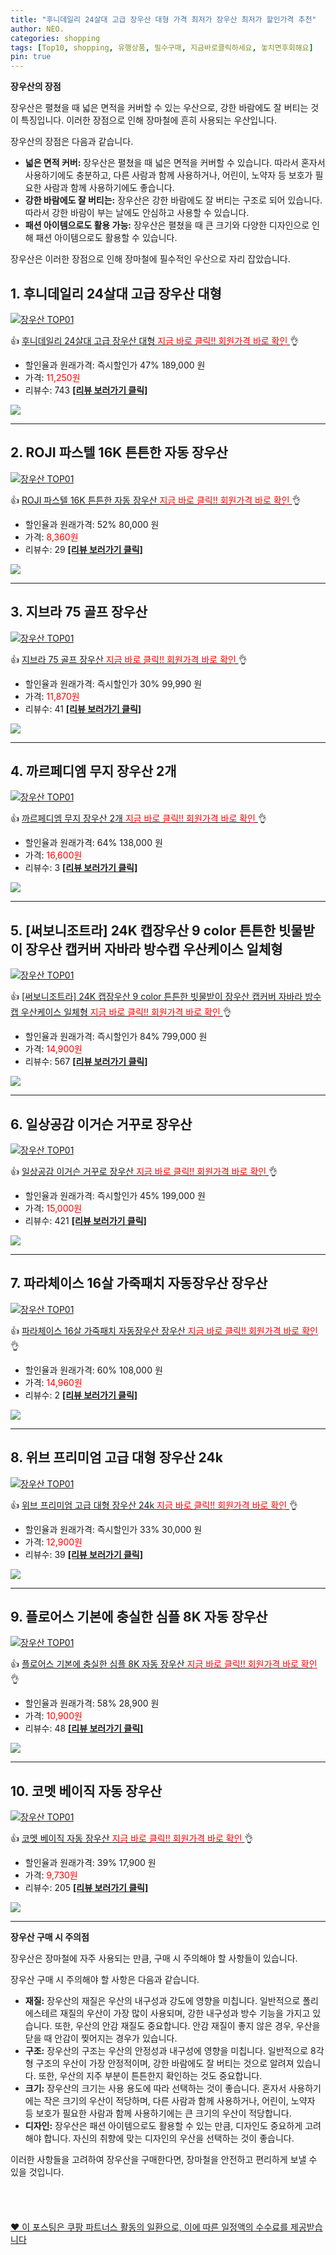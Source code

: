 ```yaml
---
title: "후니데일리 24살대 고급 장우산 대형 가격 최저가 장우산 최저가 할인가격 추천"
author: NEO.
categories: shopping
tags: [Top10, shopping, 유행상품, 필수구매, 지금바로클릭하세요, 놓치면후회해요]
pin: true
---
```

**장우산의 장점**

장우산은 펼쳤을 때 넓은 면적을 커버할 수 있는 우산으로, 강한 바람에도 잘 버티는 것이 특징입니다. 이러한 장점으로 인해 장마철에 흔히 사용되는 우산입니다.

장우산의 장점은 다음과 같습니다.

* **넓은 면적 커버:** 장우산은 펼쳤을 때 넓은 면적을 커버할 수 있습니다. 따라서 혼자서 사용하기에도 충분하고, 다른 사람과 함께 사용하거나, 어린이, 노약자 등 보호가 필요한 사람과 함께 사용하기에도 좋습니다.
* **강한 바람에도 잘 버티는:** 장우산은 강한 바람에도 잘 버티는 구조로 되어 있습니다. 따라서 강한 바람이 부는 날에도 안심하고 사용할 수 있습니다.
* **패션 아이템으로도 활용 가능:** 장우산은 펼쳤을 때 큰 크기와 다양한 디자인으로 인해 패션 아이템으로도 활용할 수 있습니다.

장우산은 이러한 장점으로 인해 장마철에 필수적인 우산으로 자리 잡았습니다.

   

## 1. 후니데일리 24살대 고급 장우산 대형

[![장우산 TOP01](https://thumbnail6.coupangcdn.com/thumbnails/remote/490x490ex/image/retail/images/2022/04/22/17/6/bd989414-681a-42fc-ab36-f35e5b81ce7a.jpg)](https://link.coupang.com/re/AFFSDP?lptag=AF3617701&subid=GithubCoopas&pageKey=6475691870&traceid=V0-153&itemId=14152533644&vendorItemId=81399032224)


👍 [후니데일리 24살대 고급 장우산 대형 <font color=red> 지금 바로 클릭!! 회원가격 바로 확인 </font> ](https://link.coupang.com/re/AFFSDP?lptag=AF3617701&subid=GithubCoopas&pageKey=6475691870&traceid=V0-153&itemId=14152533644&vendorItemId=81399032224) 👌 


- 할인율과 원래가격: 즉시할인가 47%  189,000   원
- 가격: <span style='color:red'>11,250원</span>
- 리뷰수: 743  [**[리뷰 보러가기 클릭]**](https://link.coupang.com/re/AFFSDP?lptag=AF3617701&subid=GithubCoopas&pageKey=6475691870&traceid=V0-153&itemId=14152533644&vendorItemId=81399032224)

[![](/discount_price.png)](https://link.coupang.com/re/AFFSDP?lptag=AF3617701&subid=GithubCoopas&pageKey=6475691870&traceid=V0-153&itemId=14152533644&vendorItemId=81399032224)

---


   

## 2. ROJI 파스텔 16K 튼튼한 자동 장우산

[![장우산 TOP01](https://thumbnail10.coupangcdn.com/thumbnails/remote/490x490ex/image/retail/images/4365943640657578-719f0616-cbb6-46e4-819c-b678ee5e4a47.jpg)](https://link.coupang.com/re/AFFSDP?lptag=AF3617701&subid=GithubCoopas&pageKey=6568185625&traceid=V0-153&itemId=14733408372&vendorItemId=81973965327)


👍 [ROJI 파스텔 16K 튼튼한 자동 장우산 <font color=red> 지금 바로 클릭!! 회원가격 바로 확인 </font> ](https://link.coupang.com/re/AFFSDP?lptag=AF3617701&subid=GithubCoopas&pageKey=6568185625&traceid=V0-153&itemId=14733408372&vendorItemId=81973965327) 👌 


- 할인율과 원래가격: 52%  80,000   원
- 가격: <span style='color:red'>8,360원</span>
- 리뷰수: 29  [**[리뷰 보러가기 클릭]**](https://link.coupang.com/re/AFFSDP?lptag=AF3617701&subid=GithubCoopas&pageKey=6568185625&traceid=V0-153&itemId=14733408372&vendorItemId=81973965327)

[![](/discount_price.png)](https://link.coupang.com/re/AFFSDP?lptag=AF3617701&subid=GithubCoopas&pageKey=6568185625&traceid=V0-153&itemId=14733408372&vendorItemId=81973965327)

---


   

## 3. 지브라 75 골프 장우산

[![장우산 TOP01](https://thumbnail7.coupangcdn.com/thumbnails/remote/490x490ex/image/retail/images/2965875656742333-7226e9e6-b2a4-47c6-97a4-780c82641d2f.jpg)](https://link.coupang.com/re/AFFSDP?lptag=AF3617701&subid=GithubCoopas&pageKey=1890351069&traceid=V0-153&itemId=3211973019&vendorItemId=71199300491)


👍 [지브라 75 골프 장우산 <font color=red> 지금 바로 클릭!! 회원가격 바로 확인 </font> ](https://link.coupang.com/re/AFFSDP?lptag=AF3617701&subid=GithubCoopas&pageKey=1890351069&traceid=V0-153&itemId=3211973019&vendorItemId=71199300491) 👌 


- 할인율과 원래가격: 즉시할인가 30%  99,990   원
- 가격: <span style='color:red'>11,870원</span>
- 리뷰수: 41  [**[리뷰 보러가기 클릭]**](https://link.coupang.com/re/AFFSDP?lptag=AF3617701&subid=GithubCoopas&pageKey=1890351069&traceid=V0-153&itemId=3211973019&vendorItemId=71199300491)

[![](/discount_price.png)](https://link.coupang.com/re/AFFSDP?lptag=AF3617701&subid=GithubCoopas&pageKey=1890351069&traceid=V0-153&itemId=3211973019&vendorItemId=71199300491)

---


   

## 4. 까르페디엠 무지 장우산 2개

[![장우산 TOP01](https://thumbnail8.coupangcdn.com/thumbnails/remote/490x490ex/image/vendor_inventory/f8fc/4e9381b73d257b35ff649dd57e0321403a1d1e9dbf7368759b32fd451736.jpg)](https://link.coupang.com/re/AFFSDP?lptag=AF3617701&subid=GithubCoopas&pageKey=6100105267&traceid=V0-153&itemId=11425705187&vendorItemId=78528518337)


👍 [까르페디엠 무지 장우산 2개 <font color=red> 지금 바로 클릭!! 회원가격 바로 확인 </font> ](https://link.coupang.com/re/AFFSDP?lptag=AF3617701&subid=GithubCoopas&pageKey=6100105267&traceid=V0-153&itemId=11425705187&vendorItemId=78528518337) 👌 


- 할인율과 원래가격: 64%  138,000   원
- 가격: <span style='color:red'>16,600원</span>
- 리뷰수: 3  [**[리뷰 보러가기 클릭]**](https://link.coupang.com/re/AFFSDP?lptag=AF3617701&subid=GithubCoopas&pageKey=6100105267&traceid=V0-153&itemId=11425705187&vendorItemId=78528518337)

[![](/discount_price.png)](https://link.coupang.com/re/AFFSDP?lptag=AF3617701&subid=GithubCoopas&pageKey=6100105267&traceid=V0-153&itemId=11425705187&vendorItemId=78528518337)

---


   

## 5. [써보니조트라] 24K 캡장우산 9 color 튼튼한 빗물받이 장우산 캡커버 자바라 방수캡 우산케이스 일체형

[![장우산 TOP01](https://thumbnail10.coupangcdn.com/thumbnails/remote/490x490ex/image/vendor_inventory/59e9/8e101719728ca9aeede2e3a60e3fc5f20b5137617dd6653859daae5a13ac.jpg)](https://link.coupang.com/re/AFFSDP?lptag=AF3617701&subid=GithubCoopas&pageKey=7463289699&traceid=V0-153&itemId=19458158035&vendorItemId=82661713848)


👍 [[써보니조트라] 24K 캡장우산 9 color 튼튼한 빗물받이 장우산 캡커버 자바라 방수캡 우산케이스 일체형 <font color=red> 지금 바로 클릭!! 회원가격 바로 확인 </font> ](https://link.coupang.com/re/AFFSDP?lptag=AF3617701&subid=GithubCoopas&pageKey=7463289699&traceid=V0-153&itemId=19458158035&vendorItemId=82661713848) 👌 


- 할인율과 원래가격: 즉시할인가 84%  799,000   원
- 가격: <span style='color:red'>14,900원</span>
- 리뷰수: 567  [**[리뷰 보러가기 클릭]**](https://link.coupang.com/re/AFFSDP?lptag=AF3617701&subid=GithubCoopas&pageKey=7463289699&traceid=V0-153&itemId=19458158035&vendorItemId=82661713848)

[![](/discount_price.png)](https://link.coupang.com/re/AFFSDP?lptag=AF3617701&subid=GithubCoopas&pageKey=7463289699&traceid=V0-153&itemId=19458158035&vendorItemId=82661713848)

---


   

## 6. 일상공감 이거슨 거꾸로 장우산

[![장우산 TOP01](https://thumbnail8.coupangcdn.com/thumbnails/remote/490x490ex/image/vendor_inventory/613b/21486cd82678d0ba1ca5aa2447f0a2f6e3ec8cdb14731d3713e2774268b6.jpg)](https://link.coupang.com/re/AFFSDP?lptag=AF3617701&subid=GithubCoopas&pageKey=5696452539&traceid=V0-153&itemId=9453274206&vendorItemId=82298733607)


👍 [일상공감 이거슨 거꾸로 장우산 <font color=red> 지금 바로 클릭!! 회원가격 바로 확인 </font> ](https://link.coupang.com/re/AFFSDP?lptag=AF3617701&subid=GithubCoopas&pageKey=5696452539&traceid=V0-153&itemId=9453274206&vendorItemId=82298733607) 👌 


- 할인율과 원래가격: 즉시할인가 45%  199,000   원
- 가격: <span style='color:red'>15,000원</span>
- 리뷰수: 421  [**[리뷰 보러가기 클릭]**](https://link.coupang.com/re/AFFSDP?lptag=AF3617701&subid=GithubCoopas&pageKey=5696452539&traceid=V0-153&itemId=9453274206&vendorItemId=82298733607)

[![](/discount_price.png)](https://link.coupang.com/re/AFFSDP?lptag=AF3617701&subid=GithubCoopas&pageKey=5696452539&traceid=V0-153&itemId=9453274206&vendorItemId=82298733607)

---


   

## 7. 파라체이스 16살 가죽패치 자동장우산 장우산

[![장우산 TOP01](https://thumbnail6.coupangcdn.com/thumbnails/remote/490x490ex/image/vendor_inventory/2ec1/ee2283946a667904d8cf699e5064e39674d6a4f77d0ac7bd21bc7eac6518.jpg)](https://link.coupang.com/re/AFFSDP?lptag=AF3617701&subid=GithubCoopas&pageKey=6094901776&traceid=V0-153&itemId=11385300313&vendorItemId=71155546966)


👍 [파라체이스 16살 가죽패치 자동장우산 장우산 <font color=red> 지금 바로 클릭!! 회원가격 바로 확인 </font> ](https://link.coupang.com/re/AFFSDP?lptag=AF3617701&subid=GithubCoopas&pageKey=6094901776&traceid=V0-153&itemId=11385300313&vendorItemId=71155546966) 👌 


- 할인율과 원래가격: 60%  108,000   원
- 가격: <span style='color:red'>14,960원</span>
- 리뷰수: 2  [**[리뷰 보러가기 클릭]**](https://link.coupang.com/re/AFFSDP?lptag=AF3617701&subid=GithubCoopas&pageKey=6094901776&traceid=V0-153&itemId=11385300313&vendorItemId=71155546966)

[![](/discount_price.png)](https://link.coupang.com/re/AFFSDP?lptag=AF3617701&subid=GithubCoopas&pageKey=6094901776&traceid=V0-153&itemId=11385300313&vendorItemId=71155546966)

---


   

## 8. 위브 프리미엄 고급 대형 장우산 24k

[![장우산 TOP01](https://thumbnail6.coupangcdn.com/thumbnails/remote/490x490ex/image/retail/images/2329949763878263-c2da23e5-2b25-45ac-924f-1e489de7f16a.jpg)](https://link.coupang.com/re/AFFSDP?lptag=AF3617701&subid=GithubCoopas&pageKey=6572722541&traceid=V0-153&itemId=14759918487&vendorItemId=82000206085)


👍 [위브 프리미엄 고급 대형 장우산 24k <font color=red> 지금 바로 클릭!! 회원가격 바로 확인 </font> ](https://link.coupang.com/re/AFFSDP?lptag=AF3617701&subid=GithubCoopas&pageKey=6572722541&traceid=V0-153&itemId=14759918487&vendorItemId=82000206085) 👌 


- 할인율과 원래가격: 즉시할인가 33%  30,000   원
- 가격: <span style='color:red'>12,900원</span>
- 리뷰수: 39  [**[리뷰 보러가기 클릭]**](https://link.coupang.com/re/AFFSDP?lptag=AF3617701&subid=GithubCoopas&pageKey=6572722541&traceid=V0-153&itemId=14759918487&vendorItemId=82000206085)

[![](/discount_price.png)](https://link.coupang.com/re/AFFSDP?lptag=AF3617701&subid=GithubCoopas&pageKey=6572722541&traceid=V0-153&itemId=14759918487&vendorItemId=82000206085)

---


   

## 9. 플로어스 기본에 충실한 심플 8K 자동 장우산

[![장우산 TOP01](https://thumbnail10.coupangcdn.com/thumbnails/remote/490x490ex/image/vendor_inventory/7787/edad97daabefa61855d7bb4a560550251c3fbc2ce462dc33cf9327d0732c.png)](https://link.coupang.com/re/AFFSDP?lptag=AF3617701&subid=GithubCoopas&pageKey=7823877235&traceid=V0-153&itemId=21258914591&vendorItemId=88319298904)


👍 [플로어스 기본에 충실한 심플 8K 자동 장우산 <font color=red> 지금 바로 클릭!! 회원가격 바로 확인 </font> ](https://link.coupang.com/re/AFFSDP?lptag=AF3617701&subid=GithubCoopas&pageKey=7823877235&traceid=V0-153&itemId=21258914591&vendorItemId=88319298904) 👌 


- 할인율과 원래가격: 58%  28,900   원
- 가격: <span style='color:red'>10,900원</span>
- 리뷰수: 48  [**[리뷰 보러가기 클릭]**](https://link.coupang.com/re/AFFSDP?lptag=AF3617701&subid=GithubCoopas&pageKey=7823877235&traceid=V0-153&itemId=21258914591&vendorItemId=88319298904)

[![](/discount_price.png)](https://link.coupang.com/re/AFFSDP?lptag=AF3617701&subid=GithubCoopas&pageKey=7823877235&traceid=V0-153&itemId=21258914591&vendorItemId=88319298904)

---


   

## 10. 코멧 베이직 자동 장우산

[![장우산 TOP01](https://thumbnail9.coupangcdn.com/thumbnails/remote/490x490ex/image/retail/images/7190674055859102-34a78d86-16f2-4117-a561-702d444cd978.jpg)](https://link.coupang.com/re/AFFSDP?lptag=AF3617701&subid=GithubCoopas&pageKey=6304672048&traceid=V0-153&itemId=13055147860&vendorItemId=80317852677)


👍 [코멧 베이직 자동 장우산 <font color=red> 지금 바로 클릭!! 회원가격 바로 확인 </font> ](https://link.coupang.com/re/AFFSDP?lptag=AF3617701&subid=GithubCoopas&pageKey=6304672048&traceid=V0-153&itemId=13055147860&vendorItemId=80317852677) 👌 


- 할인율과 원래가격: 39%  17,900   원
- 가격: <span style='color:red'>9,730원</span>
- 리뷰수: 205  [**[리뷰 보러가기 클릭]**](https://link.coupang.com/re/AFFSDP?lptag=AF3617701&subid=GithubCoopas&pageKey=6304672048&traceid=V0-153&itemId=13055147860&vendorItemId=80317852677)

[![](/discount_price.png)](https://link.coupang.com/re/AFFSDP?lptag=AF3617701&subid=GithubCoopas&pageKey=6304672048&traceid=V0-153&itemId=13055147860&vendorItemId=80317852677)

---
**장우산 구매 시 주의점**

장우산은 장마철에 자주 사용되는 만큼, 구매 시 주의해야 할 사항들이 있습니다.

장우산 구매 시 주의해야 할 사항은 다음과 같습니다.

* **재질:** 장우산의 재질은 우산의 내구성과 강도에 영향을 미칩니다. 일반적으로 폴리에스테르 재질의 우산이 가장 많이 사용되며, 강한 내구성과 방수 기능을 가지고 있습니다. 또한, 우산의 안감 재질도 중요합니다. 안감 재질이 좋지 않은 경우, 우산을 닫을 때 안감이 찢어지는 경우가 있습니다.
* **구조:** 장우산의 구조는 우산의 안정성과 내구성에 영향을 미칩니다. 일반적으로 8각형 구조의 우산이 가장 안정적이며, 강한 바람에도 잘 버티는 것으로 알려져 있습니다. 또한, 우산의 지주 부분이 튼튼한지 확인하는 것도 중요합니다.
* **크기:** 장우산의 크기는 사용 용도에 따라 선택하는 것이 좋습니다. 혼자서 사용하기에는 작은 크기의 우산이 적당하며, 다른 사람과 함께 사용하거나, 어린이, 노약자 등 보호가 필요한 사람과 함께 사용하기에는 큰 크기의 우산이 적당합니다.
* **디자인:** 장우산은 패션 아이템으로도 활용할 수 있는 만큼, 디자인도 중요하게 고려해야 합니다. 자신의 취향에 맞는 디자인의 우산을 선택하는 것이 좋습니다.

이러한 사항들을 고려하여 장우산을 구매한다면, 장마철을 안전하고 편리하게 보낼 수 있을 것입니다.<br><br><br><br><br> [ ❤  이 포스팅은 쿠팡 파트너스 활동의 일환으로, 이에 따른 일정액의 수수료를 제공받습니다](https://link.coupang.com/a/bcEFyh)
